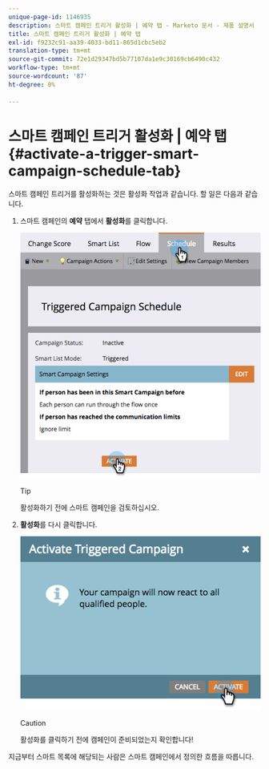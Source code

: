```yaml
---
unique-page-id: 1146935
description: 스마트 캠페인 트리거 활성화 | 예약 탭 - Marketo 문서 - 제품 설명서
title: 스마트 캠페인 트리거 활성화 | 예약 탭
exl-id: f9232c91-aa39-4033-bd11-865d1cbc5eb2
translation-type: tm+mt
source-git-commit: 72e1d29347bd5b77107da1e9c30169cb6490c432
workflow-type: tm+mt
source-wordcount: '87'
ht-degree: 0%

---
```


# 스마트 캠페인 트리거 활성화 | 예약 탭 {#activate-a-trigger-smart-campaign-schedule-tab}

스마트 캠페인 트리거를 활성화하는 것은 활성화 작업과 같습니다. 할 일은 다음과 같습니다.

1. 스마트 캠페인의 **예약** 탭에서 **활성화**&#x200B;를 클릭합니다.

   ![](assets/activateprogram-hands.png)

   >[!TIP]
   >
   >활성화하기 전에 스마트 캠페인을 검토하십시오.

1. **활성화**&#x200B;를 다시 클릭합니다.

   ![](assets/activatecampaign-hand.png)

   >[!CAUTION]
   >
   >활성화를 클릭하기 전에 캠페인이 준비되었는지 확인합니다!

지금부터 스마트 목록에 해당되는 사람은 스마트 캠페인에서 정의한 흐름을 따릅니다.
